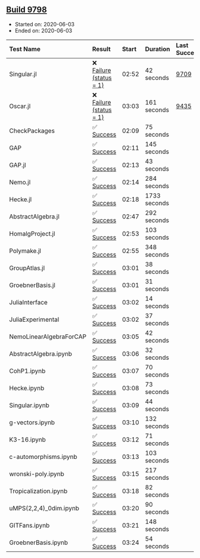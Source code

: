 ## [Build 9798](https://oscarci.mathematik.uni-kl.de/job/oscar/9798/)

* Started on: 2020-06-03
* Ended on: 2020-06-03

| Test Name    | Result | Start | Duration | Last Success | First Failure |
|:-------------|:-------|:------|:---------|:-------------|:--------------|
| Singular.jl | ❌ [Failure (status = 1)](https://oscarci.mathematik.uni-kl.de/job/oscar/9798/artifact/logs/build-9798/Singular.jl.log) | 02:52 | 42 seconds | [9709](https://oscarci.mathematik.uni-kl.de/job/oscar/9709/) | [9710](https://oscarci.mathematik.uni-kl.de/job/oscar/9710/) |
| Oscar.jl | ❌ [Failure (status = 1)](https://oscarci.mathematik.uni-kl.de/job/oscar/9798/artifact/logs/build-9798/Oscar.jl.log) | 03:03 | 161 seconds | [9435](https://oscarci.mathematik.uni-kl.de/job/oscar/9435/) | [9436](https://oscarci.mathematik.uni-kl.de/job/oscar/9436/) |
| CheckPackages | ✅ [Success](https://oscarci.mathematik.uni-kl.de/job/oscar/9798/artifact/logs/build-9798/CheckPackages.log) | 02:09 | 75 seconds |  |  |
| GAP | ✅ [Success](https://oscarci.mathematik.uni-kl.de/job/oscar/9798/artifact/logs/build-9798/GAP.log) | 02:11 | 145 seconds |  |  |
| GAP.jl | ✅ [Success](https://oscarci.mathematik.uni-kl.de/job/oscar/9798/artifact/logs/build-9798/GAP.jl.log) | 02:13 | 43 seconds |  |  |
| Nemo.jl | ✅ [Success](https://oscarci.mathematik.uni-kl.de/job/oscar/9798/artifact/logs/build-9798/Nemo.jl.log) | 02:14 | 284 seconds |  |  |
| Hecke.jl | ✅ [Success](https://oscarci.mathematik.uni-kl.de/job/oscar/9798/artifact/logs/build-9798/Hecke.jl.log) | 02:18 | 1733 seconds |  |  |
| AbstractAlgebra.jl | ✅ [Success](https://oscarci.mathematik.uni-kl.de/job/oscar/9798/artifact/logs/build-9798/AbstractAlgebra.jl.log) | 02:47 | 292 seconds |  |  |
| HomalgProject.jl | ✅ [Success](https://oscarci.mathematik.uni-kl.de/job/oscar/9798/artifact/logs/build-9798/HomalgProject.jl.log) | 02:53 | 103 seconds |  |  |
| Polymake.jl | ✅ [Success](https://oscarci.mathematik.uni-kl.de/job/oscar/9798/artifact/logs/build-9798/Polymake.jl.log) | 02:55 | 348 seconds |  |  |
| GroupAtlas.jl | ✅ [Success](https://oscarci.mathematik.uni-kl.de/job/oscar/9798/artifact/logs/build-9798/GroupAtlas.jl.log) | 03:01 | 38 seconds |  |  |
| GroebnerBasis.jl | ✅ [Success](https://oscarci.mathematik.uni-kl.de/job/oscar/9798/artifact/logs/build-9798/GroebnerBasis.jl.log) | 03:01 | 31 seconds |  |  |
| JuliaInterface | ✅ [Success](https://oscarci.mathematik.uni-kl.de/job/oscar/9798/artifact/logs/build-9798/JuliaInterface.log) | 03:02 | 14 seconds |  |  |
| JuliaExperimental | ✅ [Success](https://oscarci.mathematik.uni-kl.de/job/oscar/9798/artifact/logs/build-9798/JuliaExperimental.log) | 03:02 | 37 seconds |  |  |
| NemoLinearAlgebraForCAP | ✅ [Success](https://oscarci.mathematik.uni-kl.de/job/oscar/9798/artifact/logs/build-9798/NemoLinearAlgebraForCAP.log) | 03:05 | 42 seconds |  |  |
| AbstractAlgebra.ipynb | ✅ [Success](https://oscarci.mathematik.uni-kl.de/job/oscar/9798/artifact/logs/build-9798/AbstractAlgebra.ipynb.log) | 03:06 | 32 seconds |  |  |
| CohP1.ipynb | ✅ [Success](https://oscarci.mathematik.uni-kl.de/job/oscar/9798/artifact/logs/build-9798/CohP1.ipynb.log) | 03:07 | 70 seconds |  |  |
| Hecke.ipynb | ✅ [Success](https://oscarci.mathematik.uni-kl.de/job/oscar/9798/artifact/logs/build-9798/Hecke.ipynb.log) | 03:08 | 73 seconds |  |  |
| Singular.ipynb | ✅ [Success](https://oscarci.mathematik.uni-kl.de/job/oscar/9798/artifact/logs/build-9798/Singular.ipynb.log) | 03:09 | 44 seconds |  |  |
| g-vectors.ipynb | ✅ [Success](https://oscarci.mathematik.uni-kl.de/job/oscar/9798/artifact/logs/build-9798/g-vectors.ipynb.log) | 03:10 | 132 seconds |  |  |
| K3-16.ipynb | ✅ [Success](https://oscarci.mathematik.uni-kl.de/job/oscar/9798/artifact/logs/build-9798/K3-16.ipynb.log) | 03:12 | 71 seconds |  |  |
| c-automorphisms.ipynb | ✅ [Success](https://oscarci.mathematik.uni-kl.de/job/oscar/9798/artifact/logs/build-9798/c-automorphisms.ipynb.log) | 03:13 | 103 seconds |  |  |
| wronski-poly.ipynb | ✅ [Success](https://oscarci.mathematik.uni-kl.de/job/oscar/9798/artifact/logs/build-9798/wronski-poly.ipynb.log) | 03:15 | 217 seconds |  |  |
| Tropicalization.ipynb | ✅ [Success](https://oscarci.mathematik.uni-kl.de/job/oscar/9798/artifact/logs/build-9798/Tropicalization.ipynb.log) | 03:18 | 82 seconds |  |  |
| uMPS(2,2,4)_0dim.ipynb | ✅ [Success](https://oscarci.mathematik.uni-kl.de/job/oscar/9798/artifact/logs/build-9798/uMPS-2-2-4-_0dim.ipynb.log) | 03:20 | 90 seconds |  |  |
| GITFans.ipynb | ✅ [Success](https://oscarci.mathematik.uni-kl.de/job/oscar/9798/artifact/logs/build-9798/GITFans.ipynb.log) | 03:21 | 148 seconds |  |  |
| GroebnerBasis.ipynb | ✅ [Success](https://oscarci.mathematik.uni-kl.de/job/oscar/9798/artifact/logs/build-9798/GroebnerBasis.ipynb.log) | 03:24 | 54 seconds |  |  |
